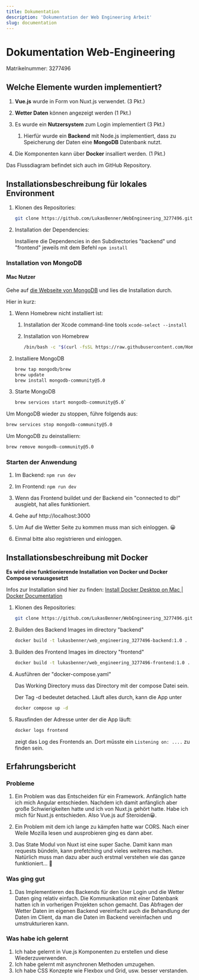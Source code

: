 ```yaml
---
title: Dokumentation
description: 'Dokumentation der Web Engineering Arbeit'
slug: documentation
---
```


# Dokumentation Web-Engineering

Matrikelnummer: 3277496

## Welche Elemente wurden implementiert?

1. **Vue.js** wurde in Form von Nuxt.js verwendet. (3 Pkt.)

2. **Wetter Daten** können angezeigt werden (1 Pkt.)

3. Es wurde ein **Nutzersystem** zum Login implementiert (3 Pkt.)
   
   1. Hierfür wurde ein **Backend** mit Node.js implementiert, dass zu Speicherung der Daten eine **MongoDB** Datenbank nutzt.

4. Die Komponenten kann über **Docker** insalliert werden. (1 Pkt.)

Das Flussdiagram befindet sich auch im GitHub Repository.

## Installationsbeschreibung für lokales Environment

1. Klonen des Repositories:
   
   ```bash
   git clone https://github.com/LukasBenner/WebEngineering_3277496.git
   ```

2. Installation der Dependencies:
   
   Installiere die Dependencies in den Subdirectories "backend" und "frontend" jeweils mit dem Befehl `npm install`

### Installation von MongoDB

#### Mac Nutzer

Gehe auf [die Webseite von MongoDB](https://www.mongodb.com/docs/manual/tutorial/install-mongodb-on-os-x/#install-mongodb-community-edition) und lies die Installation durch.

Hier in kurz:

1. Wenn Homebrew nicht installiert ist:
   
   1. Installation der Xcode command-line tools
      `xcode-select --install`
   
   2. Installation von Homebrew
      
      ```bash
      /bin/bash -c "$(curl -fsSL https://raw.githubusercontent.com/Homebrew/install/HEAD/install.sh)"
      ```

2. Installiere MongoDB
   
   ```bash
   brew tap mongodb/brew
   brew update
   brew install mongodb-community@5.0
   ```

3. Starte MongoDB
   
   ```bash
   brew services start mongodb-community@5.0`
   ```

Um MongoDB wieder zu stoppen, führe folgends aus:

```bash
brew services stop mongodb-community@5.0
```

Um MongoDB zu deinstalliern:

```bash
brew remove mongodb-community@5.0
```

### Starten der Anwendung

1. Im Backend: `npm run dev`

2. Im Frontend: `npm run dev`

3. Wenn das Frontend buildet und der Backend ein "connected to db!" ausgiebt, hat alles funktioniert.

4. Gehe auf http://localhost:3000

5. Um Auf die Wetter Seite zu kommen muss man sich einloggen. 😀

6. Einmal bitte also registrieren und einloggen.

## Installationsbeschreibung mit Docker

**Es wird eine funktionierende Installation von Docker und Docker Compose vorausgesetzt**

Infos zur Installation sind hier zu finden: [Install Docker Desktop on Mac | Docker Documentation](https://docs.docker.com/desktop/mac/install/)

1. Klonen des Repositories:
   
   ```bash
   git clone https://github.com/LukasBenner/WebEngineering_3277496.git
   ```

2. Builden des Backend Images im directory "backend"
   
   ```bash
   docker build -t lukasbenner/web_engineering_3277496-backend:1.0 .
   ```

3. Builden des Frontend Images im directory "frontend"
   
   ```bash
   docker build -t lukasbenner/web_engineering_3277496-frontend:1.0 .
   ```

4. Ausführen der "docker-compose.yaml"
   
   Das Working Directory muss das Directory mit der compose Datei sein.
   
   Der Tag -d bedeutet detached. Läuft alles durch, kann die App unter 
   
   ```bash
   docker compose up -d
   ```

5. Rausfinden der Adresse unter der die App läuft:
   
   ```bash
   docker logs frontend
   ```
   
   zeigt das Log des Frontends an. Dort müsste ein `Listening on: ....` zu finden sein.

## Erfahrungsbericht

### Probleme

1. Ein Problem was das Entscheiden für ein Framework. Anfänglich hatte ich mich Angular entschieden. Nachdem ich damit anfänglich aber große Schwierigkeiten hatte und ich von Nuxt.js gehört hatte. Habe ich mich für Nuxt.js entschieden. Also Vue.js auf Steroiden😀.

2. Ein Problem mit dem ich lange zu kämpfen hatte war CORS. Nach einer Weile Mozilla lesen und ausprobieren ging es dann aber.

3. Das State Modul von Nuxt ist eine super Sache. Damit kann man requests bündeln, kann prefetching und vieles weiteres machen. Natürlich muss man dazu aber auch erstmal verstehen wie das ganze funktioniert... 🥲

### Was ging gut

1. Das Implementieren des Backends für den User Login und die Wetter Daten ging relativ einfach. Die Kommunikation mit einer Datenbank hatten ich in vorherigen Projekten schon gemacht. Das Abfragen der Wetter Daten im eigenen Backend vereinfacht auch die Behandlung der Daten im Client, da man die Daten im Backend vereinfachen und umstrukturieren kann.

### Was habe ich gelernt

1. Ich habe gelernt in Vue.js Komponenten zu erstellen und diese Wiederzuverwenden.
2. Ich habe gelernt mit asynchronen Methoden umzugehen.
3. Ich habe CSS Konzepte wie Flexbox und Grid, usw. besser verstanden.

